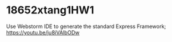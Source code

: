 # 18652xtang1HW1
Use Webstorm IDE to generate the standard Express Framework;
https://youtu.be/ju8iVAlbODw
